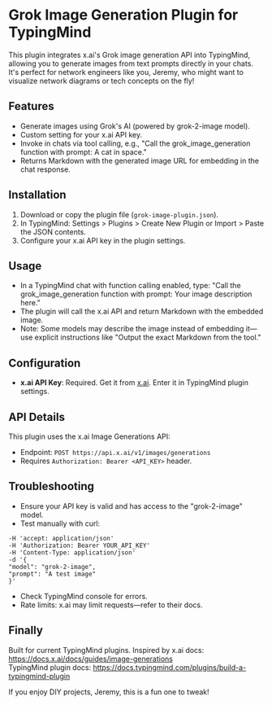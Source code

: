 # Grok Image Generation Plugin for TypingMind

This plugin integrates x.ai's Grok image generation API into TypingMind, allowing you to generate images from text prompts directly in your chats. It's perfect for network engineers like you, Jeremy, who might want to visualize network diagrams or tech concepts on the fly!

## Features
- Generate images using Grok's AI (powered by grok-2-image model).
- Custom setting for your x.ai API key.
- Invoke in chats via tool calling, e.g., "Call the grok_image_generation function with prompt: A cat in space."
- Returns Markdown with the generated image URL for embedding in the chat response.

## Installation
1. Download or copy the plugin file (`grok-image-plugin.json`).
2. In TypingMind: Settings > Plugins > Create New Plugin or Import > Paste the JSON contents.
3. Configure your x.ai API key in the plugin settings.

## Usage
- In a TypingMind chat with function calling enabled, type: "Call the grok_image_generation function with prompt: Your image description here."
- The plugin will call the x.ai API and return Markdown with the embedded image.
- Note: Some models may describe the image instead of embedding it—use explicit instructions like "Output the exact Markdown from the tool."

## Configuration
- **x.ai API Key**: Required. Get it from [x.ai](https://x.ai). Enter it in TypingMind plugin settings.

## API Details
This plugin uses the x.ai Image Generations API:
- Endpoint: `POST https://api.x.ai/v1/images/generations`
- Requires `Authorization: Bearer <API_KEY>` header.

## Troubleshooting
- Ensure your API key is valid and has access to the "grok-2-image" model.
- Test manually with curl:
```curl -X 'POST' https://api.x.ai/v1/images/generations
-H 'accept: application/json'
-H 'Authorization: Bearer YOUR_API_KEY'
-H 'Content-Type: application/json'
-d '{
"model": "grok-2-image",
"prompt": "A test image"
}'
```

- Check TypingMind console for errors.
- Rate limits: x.ai may limit requests—refer to their docs.

## Finally
Built for current TypingMind plugins. Inspired by x.ai docs: https://docs.x.ai/docs/guides/image-generations  
TypingMind plugin docs: https://docs.typingmind.com/plugins/build-a-typingmind-plugin

If you enjoy DIY projects, Jeremy, this is a fun one to tweak!
